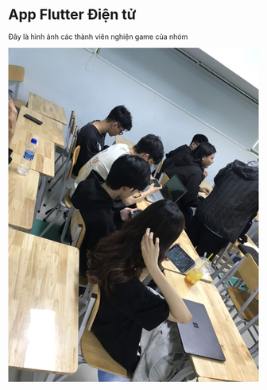 <!DOCTYPE html>
<html>
  <head>
</head>
<body>
<h1>App Flutter Điện tử</h1>
<p>Đây là hình ảnh các thành viên nghiện game của nhóm</p>
<img src="z5605207927689_880aa8740433b810f27bc8a30e2bc596.jpg">
</body>
</html>

